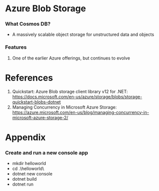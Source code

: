 # Azure Blob Storage

### What Cosmos DB?
- A massively scalable object storage for unstructured data and objects

### Features
1. One of the earlier Azure offerings, but continues to evolve

# References
1. Quickstart: Azure Blob storage client library v12 for .NET: https://docs.microsoft.com/en-us/azure/storage/blobs/storage-quickstart-blobs-dotnet
2. Managing Concurrency in Microsoft Azure Storage: https://azure.microsoft.com/en-us/blog/managing-concurrency-in-microsoft-azure-storage-2/

# Appendix

### Create and run a new console app
- mkdir helloworld
- cd .\helloworld\
- dotnet new console
- dotnet build
- dotnet run